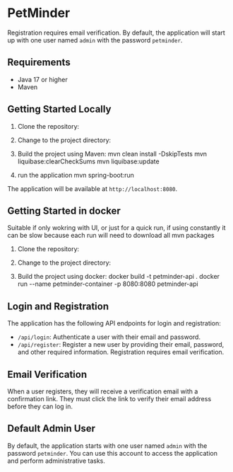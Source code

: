 
# PetMinder

Registration requires email verification. By default, the application will start up with one user named `admin` with the password `petminder`.

## Requirements

- Java 17 or higher
- Maven

## Getting Started Locally

1. Clone the repository:

2. Change to the project directory:

3. Build the project using Maven:
   mvn clean install -DskipTests
   mvn liquibase:clearCheckSums
   mvn liquibase:update

4. run the application
   mvn spring-boot:run

The application will be available at `http://localhost:8080`.

## Getting Started in docker
Suitable if only wokring with UI, or just for a quick run, if using constantly it can be slow because each run will need to download all mvn packages

1. Clone the repository:

2. Change to the project directory:

3. Build the project using docker:
   docker build -t petminder-api .
   docker run --name petminder-container -p 8080:8080 petminder-api


## Login and Registration

The application has the following API endpoints for login and registration:

- `/api/login`: Authenticate a user with their email and password.
- `/api/register`: Register a new user by providing their email, password, and other required information. Registration requires email verification.

## Email Verification

When a user registers, they will receive a verification email with a confirmation link. They must click the link to verify their email address before they can log in.

## Default Admin User

By default, the application starts with one user named `admin` with the password `petminder`. You can use this account to access the application and perform administrative tasks.

